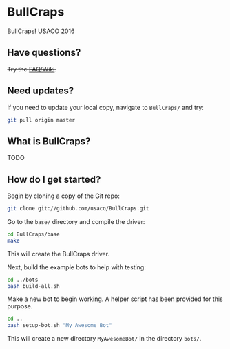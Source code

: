 BullCraps
===========

BullCraps! USACO 2016

## Have questions?

~~Try the [FAQ/Wiki](http://github.com/usaco/BullCraps/wiki).~~

## Need updates?

If you need to update your local copy, navigate to `BullCraps/` and try:

```bash
git pull origin master
```

## What is BullCraps?

TODO

## How do I get started?

Begin by cloning a copy of the Git repo:

```bash
git clone git://github.com/usaco/BullCraps.git
```

Go to the `base/` directory and compile the driver:

```bash
cd BullCraps/base
make
```

This will create the BullCraps driver.

Next, build the example bots to help with testing:

```bash
cd ../bots
bash build-all.sh
```

Make a new bot to begin working. A helper script has been provided for this purpose.

```bash
cd ..
bash setup-bot.sh "My Awesome Bot"
```

This will create a new directory `MyAwesomeBot/` in the directory `bots/`.
